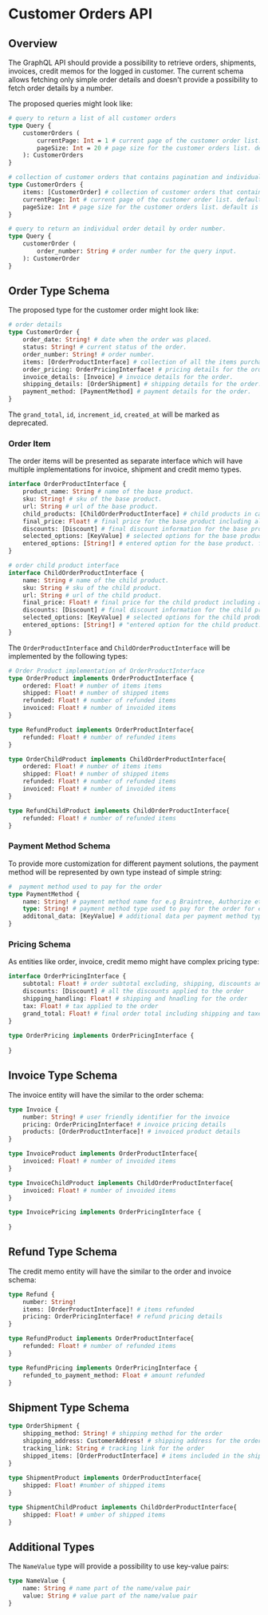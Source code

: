 # Customer Orders API

## Overview

The GraphQL API should provide a possibility to retrieve orders, shipments, invoices, credit memos for the logged in customer. The current schema allows fetching only simple order details and doesn't provide a possibility to fetch order details by a number.

The proposed queries might look like:

```graphql
# query to return a list of all customer orders
type Query {
    customerOrders (
        currentPage: Int = 1 # current page of the customer order list. default is 1.
        pageSize: Int = 20 # page size for the customer orders list. default is 20.
    ): CustomerOrders
}

# collection of customer orders that contains pagination and individual order details.
type CustomerOrders {
    items: [CustomerOrder] # collection of customer orders that contains individual order details.
    currentPage: Int # current page of the customer order list. default is 1.
    pageSize: Int # page size for the customer orders list. default is 20.
}

# query to return an individual order detail by order number.
type Query {
    customerOrder (
        order_number: String # order number for the query input.
    ): CustomerOrder   
}
```
## Order Type Schema

The proposed type for the customer order might look like:

```graphql
# order details
type CustomerOrder {
    order_date: String! # date when the order was placed.
    status: String! # current status of the order.
    order_number: String! # order number.
    items: [OrderProductInterface] # collection of all the items purchased
    order_pricing: OrderPricingInterface! # pricing details for the order.
    invoice_details: [Invoice] # invoice details for the order.
    shipping_details: [OrderShipment] # shipping details for the order.
    payment_method: [PaymentMethod] # payment details for the order.
}
```

The `grand_total`, `id`, `increment_id`, `created_at` will be marked as deprecated.

### Order Item

The order items will be presented as separate interface which will have multiple implementations for invoice, shipment and credit memo types.

```graphql
interface OrderProductInterface {
    product_name: String # name of the base product.
    sku: String! # sku of the base product.
    url: String # url of the base product.
    child_products: [ChildOrderProductInterface] # child products in case of bundled products.
    final_price: Float! # final price for the base product including all the child products and selected options.
    discounts: [Discount] # final discount information for the base product including discounts on options and child products.
    selected_options: [KeyValue] # selected options for the base product. for e.g color, size etc.
    entered_options: [String!] # entered option for the base product. for e.g logo image etc.
}

# order child product interface
interface ChildOrderProductInterface {
    name: String # name of the child product.
    sku: String # sku of the child product.
    url: String # url of the child product.
    final_price: Float! # final price for the child product including all the selected options
    discounts: [Discount] # final discount information for the child product including discounts on options
    selected_options: [KeyValue] # selected options for the child product. for e.g color, size etc
    entered_options: [String!] # "entered option for the child product. for e.g logo image etc.
}
```

The `OrderProductInterface` and `ChildOrderProductInterface` will be implemented by the following types:

```graphql
# Order Product implementation of OrderProductInterface
type OrderProduct implements OrderProductInterface {
    ordered: Float! # number of items items
    shipped: Float! # number of shipped items
    refunded: Float! # number of refunded items
    invoiced: Float! # number of invoided items
}

type RefundProduct implements OrderProductInterface{
    refunded: Float! # number of refunded items
}

type OrderChildProduct implements ChildOrderProductInterface{
    ordered: Float! # number of items items
    shipped: Float! # number of shipped items
    refunded: Float! # number of refunded items
    invoiced: Float! # number of invoided items
}

type RefundChildProduct implements ChildOrderProductInterface{
    refunded: Float! # number of refunded items
}
```

### Payment Method Schema

To provide more customization for different payment solutions, the payment method will be represented by own type instead of simple string:

```graphql
#  payment method used to pay for the order
type PaymentMethod {
    name: String! # payment method name for e.g Braintree, Authorize etc
    type: String! # payment method type used to pay for the order for e.g Credit Card, PayPal etc.
    additonal_data: [KeyValue] # additional data per payment method type
}
```

### Pricing Schema

As entities like order, invoice, credit memo might have complex pricing type:

```graphql
interface OrderPricingInterface {
    subtotal: Float! # order subtotal excluding, shipping, discounts and tax
    discounts: [Discount] # all the discounts applied to the order
    shipping_handling: Float! # shipping and hnadling for the order
    tax: Float! # tax applied to the order
    grand_total: Float! # final order total including shipping and taxes
}
​
type OrderPricing implements OrderPricingInterface {
​
}
```

## Invoice Type Schema

The invoice entity will have the similar to the order schema:

```graphql
type Invoice {
    number: String! # user friendly identifier for the invoice
    pricing: OrderPricingInterface! # invoice pricing details
    products: [OrderProductInterface]! # invoiced product details
}

type InvoiceProduct implements OrderProductInterface{
    invoiced: Float! # number of invoided items
}

type InvoiceChildProduct implements ChildOrderProductInterface{
    invoiced: Float! # number of invoided items
}

type InvoicePricing implements OrderPricingInterface {
  
}
```

## Refund Type Schema

The credit memo entity will have the similar to the order and invoice schema:

```graphql
type Refund {
    number: String!
    items: [OrderProductInterface]! # items refunded
    pricing: OrderPricingInterface! # refund pricing details
}

type RefundProduct implements OrderProductInterface{
    refunded: Float! # number of refunded items
}

type RefundPricing implements OrderPricingInterface {
    refunded_to_payment_method: Float # amount refunded
}
```

## Shipment Type Schema

```graphql
type OrderShipment {
    shipping_method: String! # shipping method for the order
    shipping_address: CustomerAddress! # shipping address for the order
    tracking_link: String # tracking link for the order
    shipped_items: [OrderProductInterface] # items included in the shipping
}
 
type ShipmentProduct implements OrderProductInterface{
    shipped: Float! #number of shipped items
}

type ShipmentChildProduct implements ChildOrderProductInterface{
    shipped: Float! # umber of shipped items
}
```

## Additional Types

The `NameValue` type will provide a possibility to use key-value pairs:

```graphql
type NameValue {
    name: String # name part of the name/value pair
    value: String # value part of the name/value pair
}
```